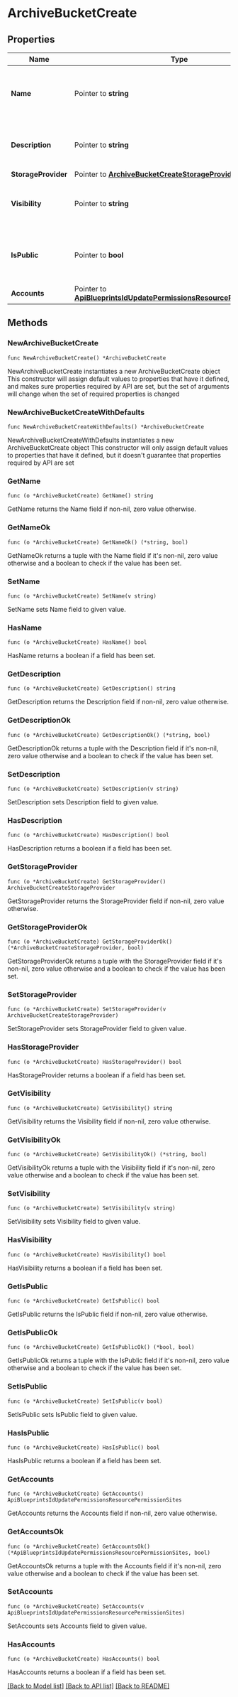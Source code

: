 # ArchiveBucketCreate

## Properties

Name | Type | Description | Notes
------------ | ------------- | ------------- | -------------
**Name** | Pointer to **string** | A name for the archive bucket. Must be globally unique. | [optional] 
**Description** | Pointer to **string** | A description for the archive bucket | [optional] 
**StorageProvider** | Pointer to [**ArchiveBucketCreateStorageProvider**](archiveBucketCreate_storageProvider.md) |  | [optional] 
**Visibility** | Pointer to **string** | Visibility - Set to public to allow all tenants | [optional] [default to "private"]
**IsPublic** | Pointer to **bool** | Public URL - Set to true to allow anonymous access | [optional] [default to false]
**Accounts** | Pointer to [**ApiBlueprintsIdUpdatePermissionsResourcePermissionSites**](_api_blueprints__id__update_permissions_resourcePermission_sites.md) |  | [optional] 

## Methods

### NewArchiveBucketCreate

`func NewArchiveBucketCreate() *ArchiveBucketCreate`

NewArchiveBucketCreate instantiates a new ArchiveBucketCreate object
This constructor will assign default values to properties that have it defined,
and makes sure properties required by API are set, but the set of arguments
will change when the set of required properties is changed

### NewArchiveBucketCreateWithDefaults

`func NewArchiveBucketCreateWithDefaults() *ArchiveBucketCreate`

NewArchiveBucketCreateWithDefaults instantiates a new ArchiveBucketCreate object
This constructor will only assign default values to properties that have it defined,
but it doesn't guarantee that properties required by API are set

### GetName

`func (o *ArchiveBucketCreate) GetName() string`

GetName returns the Name field if non-nil, zero value otherwise.

### GetNameOk

`func (o *ArchiveBucketCreate) GetNameOk() (*string, bool)`

GetNameOk returns a tuple with the Name field if it's non-nil, zero value otherwise
and a boolean to check if the value has been set.

### SetName

`func (o *ArchiveBucketCreate) SetName(v string)`

SetName sets Name field to given value.

### HasName

`func (o *ArchiveBucketCreate) HasName() bool`

HasName returns a boolean if a field has been set.

### GetDescription

`func (o *ArchiveBucketCreate) GetDescription() string`

GetDescription returns the Description field if non-nil, zero value otherwise.

### GetDescriptionOk

`func (o *ArchiveBucketCreate) GetDescriptionOk() (*string, bool)`

GetDescriptionOk returns a tuple with the Description field if it's non-nil, zero value otherwise
and a boolean to check if the value has been set.

### SetDescription

`func (o *ArchiveBucketCreate) SetDescription(v string)`

SetDescription sets Description field to given value.

### HasDescription

`func (o *ArchiveBucketCreate) HasDescription() bool`

HasDescription returns a boolean if a field has been set.

### GetStorageProvider

`func (o *ArchiveBucketCreate) GetStorageProvider() ArchiveBucketCreateStorageProvider`

GetStorageProvider returns the StorageProvider field if non-nil, zero value otherwise.

### GetStorageProviderOk

`func (o *ArchiveBucketCreate) GetStorageProviderOk() (*ArchiveBucketCreateStorageProvider, bool)`

GetStorageProviderOk returns a tuple with the StorageProvider field if it's non-nil, zero value otherwise
and a boolean to check if the value has been set.

### SetStorageProvider

`func (o *ArchiveBucketCreate) SetStorageProvider(v ArchiveBucketCreateStorageProvider)`

SetStorageProvider sets StorageProvider field to given value.

### HasStorageProvider

`func (o *ArchiveBucketCreate) HasStorageProvider() bool`

HasStorageProvider returns a boolean if a field has been set.

### GetVisibility

`func (o *ArchiveBucketCreate) GetVisibility() string`

GetVisibility returns the Visibility field if non-nil, zero value otherwise.

### GetVisibilityOk

`func (o *ArchiveBucketCreate) GetVisibilityOk() (*string, bool)`

GetVisibilityOk returns a tuple with the Visibility field if it's non-nil, zero value otherwise
and a boolean to check if the value has been set.

### SetVisibility

`func (o *ArchiveBucketCreate) SetVisibility(v string)`

SetVisibility sets Visibility field to given value.

### HasVisibility

`func (o *ArchiveBucketCreate) HasVisibility() bool`

HasVisibility returns a boolean if a field has been set.

### GetIsPublic

`func (o *ArchiveBucketCreate) GetIsPublic() bool`

GetIsPublic returns the IsPublic field if non-nil, zero value otherwise.

### GetIsPublicOk

`func (o *ArchiveBucketCreate) GetIsPublicOk() (*bool, bool)`

GetIsPublicOk returns a tuple with the IsPublic field if it's non-nil, zero value otherwise
and a boolean to check if the value has been set.

### SetIsPublic

`func (o *ArchiveBucketCreate) SetIsPublic(v bool)`

SetIsPublic sets IsPublic field to given value.

### HasIsPublic

`func (o *ArchiveBucketCreate) HasIsPublic() bool`

HasIsPublic returns a boolean if a field has been set.

### GetAccounts

`func (o *ArchiveBucketCreate) GetAccounts() ApiBlueprintsIdUpdatePermissionsResourcePermissionSites`

GetAccounts returns the Accounts field if non-nil, zero value otherwise.

### GetAccountsOk

`func (o *ArchiveBucketCreate) GetAccountsOk() (*ApiBlueprintsIdUpdatePermissionsResourcePermissionSites, bool)`

GetAccountsOk returns a tuple with the Accounts field if it's non-nil, zero value otherwise
and a boolean to check if the value has been set.

### SetAccounts

`func (o *ArchiveBucketCreate) SetAccounts(v ApiBlueprintsIdUpdatePermissionsResourcePermissionSites)`

SetAccounts sets Accounts field to given value.

### HasAccounts

`func (o *ArchiveBucketCreate) HasAccounts() bool`

HasAccounts returns a boolean if a field has been set.


[[Back to Model list]](../README.md#documentation-for-models) [[Back to API list]](../README.md#documentation-for-api-endpoints) [[Back to README]](../README.md)


